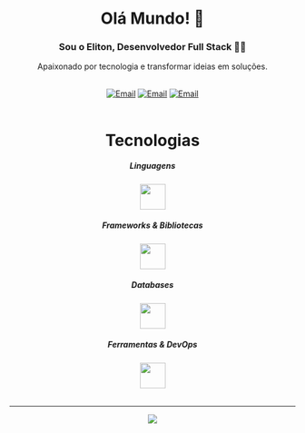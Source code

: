 <div align='center'>
  
# Olá Mundo! 👋 
### Sou o Eliton, Desenvolvedor Full Stack 👨‍💻

Apaixonado por tecnologia e transformar ideias em soluções.
<br>
<br>
<div>
  <a href='https://www.linkedin.com/in/elitonrosa/'><img src="https://img.shields.io/badge/LinkedIn-0077B5?style=for-the-badge&logo=linkedin&logoColor=white" alt='Email'></a>
  <a href='mailto:contato@eliton.dev' style='margin-top: 1px'><img src="https://img.shields.io/badge/Gmail-D14836?style=for-the-badge&logo=gmail&logoColor=white" alt='Email' target='_blank'></a>
  <a href='https://wa.me/5546991310170'><img src="https://img.shields.io/badge/WhatsApp-25D366?style=for-the-badge&logo=whatsapp&logoColor=white" alt='Email'></a>
</div>
<br>

# Tecnologias
##### Linguagens
<img style='height: 45px' src="https://skillicons.dev/icons?i=typescript,javascript,py,html,css&theme=dark" />

##### Frameworks & Bibliotecas

<img style='height: 45px' src="https://skillicons.dev/icons?i=nest,express,jest,react,next,redux,tailwind,bootstrap,sass&theme=dark" />

##### Databases

<img style='height: 45px' src="https://skillicons.dev/icons?i=mysql,postgres,sqlite,mongo,redis&theme=dark" />

##### Ferramentas & DevOps

<img style='height: 45px' src="https://skillicons.dev/icons?i=docker,linux,bash,postman,figma&theme=dark" />
<br>
<br>
<hr>
<img align='center' style='max-width: 500px' src="https://github-readme-stats.vercel.app/api/top-langs/?username=elitonrosa&theme=github_dark&hide_border=false&include_all_commits=true&count_private=true&layout=compact" align="left" style="width: 100%" />
</div>
